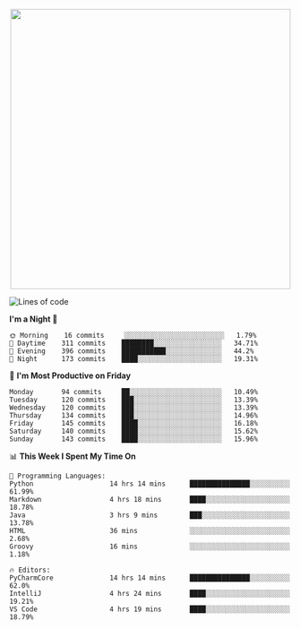<!--

[![Hits](https://hits.seeyoufarm.com/api/count/incr/badge.svg?url=https%3A%2F%2Fgithub.com/sangm1n)](https://hits.seeyoufarm.com) 
[![Repos Badge](https://badges.pufler.dev/repos/sangm1n)](https://badges.pufler.dev)
[![Github Badge](http://img.shields.io/badge/-github-black?style=flat-square&logo=github&logoColor=white&link=https:https://github.com/sangm1n/)](https://github.com/sangm1n/)
[![Netlify Badge](https://img.shields.io/badge/-TIL-00C7B7?style=flat-square&logo=Netlify&logoColor=white&link=https://sangminlog.netlify.com)](https://sangminlog.netlify.com)
[![Hugo Badge](https://img.shields.io/badge/-techblog-FF4088?style=flat-square&logo=Hugo&logoColor=white&link=https://sangm1n.github.io)](https://sangm1n.github.io)
[![Mail Badge](http://img.shields.io/badge/-mail-D14836?style=flat-square&logo=Gmail&logoColor=white&link=mailto:dltkd96als@naver.com)](mailto:dltkd96als@naver.com/)

![Lines of code](https://img.shields.io/badge/From%20Hello%20World%20I%27ve%20Written-3.9%20million%20lines%20of%20code-blue)
-->

<!--  -->

<p align="center">
  <a href="https://sangm1n.github.io/">
    <img src="https://user-images.githubusercontent.com/46131688/100516133-08bf3880-31c5-11eb-97ce-0548a7b3a35a.png" width="500">
  </a>
</p>

<!--START_SECTION:waka-->
![Lines of code](https://img.shields.io/badge/From%20Hello%20World%20I%27ve%20Written-3.4%20million%20lines%20of%20code-blue)

**I'm a Night 🦉** 

```text
🌞 Morning    16 commits     ░░░░░░░░░░░░░░░░░░░░░░░░░   1.79% 
🌆 Daytime    311 commits    ████████░░░░░░░░░░░░░░░░░   34.71% 
🌃 Evening    396 commits    ███████████░░░░░░░░░░░░░░   44.2% 
🌙 Night      173 commits    ████░░░░░░░░░░░░░░░░░░░░░   19.31%

```
📅 **I'm Most Productive on Friday** 

```text
Monday       94 commits     ██░░░░░░░░░░░░░░░░░░░░░░░   10.49% 
Tuesday      120 commits    ███░░░░░░░░░░░░░░░░░░░░░░   13.39% 
Wednesday    120 commits    ███░░░░░░░░░░░░░░░░░░░░░░   13.39% 
Thursday     134 commits    ███░░░░░░░░░░░░░░░░░░░░░░   14.96% 
Friday       145 commits    ████░░░░░░░░░░░░░░░░░░░░░   16.18% 
Saturday     140 commits    ████░░░░░░░░░░░░░░░░░░░░░   15.62% 
Sunday       143 commits    ████░░░░░░░░░░░░░░░░░░░░░   15.96%

```


📊 **This Week I Spent My Time On** 

```text
💬 Programming Languages: 
Python                   14 hrs 14 mins      ███████████████░░░░░░░░░░   61.99% 
Markdown                 4 hrs 18 mins       ████░░░░░░░░░░░░░░░░░░░░░   18.78% 
Java                     3 hrs 9 mins        ███░░░░░░░░░░░░░░░░░░░░░░   13.78% 
HTML                     36 mins             ░░░░░░░░░░░░░░░░░░░░░░░░░   2.68% 
Groovy                   16 mins             ░░░░░░░░░░░░░░░░░░░░░░░░░   1.18%

🔥 Editors: 
PyCharmCore              14 hrs 14 mins      ███████████████░░░░░░░░░░   62.0% 
IntelliJ                 4 hrs 24 mins       ████░░░░░░░░░░░░░░░░░░░░░   19.21% 
VS Code                  4 hrs 19 mins       ████░░░░░░░░░░░░░░░░░░░░░   18.79%

```


<!--END_SECTION:waka-->


<!--
**sangm1n/sangm1n** is a ✨ _special_ ✨ repository because its `README.md` (this file) appears on your GitHub profile.

Here are some ideas to get you started:

- 🔭 I’m currently working on ...
- 🌱 I’m currently learning ...
- 👯 I’m looking to collaborate on ...
- 🤔 I’m looking for help with ...
- 💬 Ask me about ...
- 📫 How to reach me: ...
- 😄 Pronouns: ...
- ⚡ Fun fact: ...

https://shields.io/
-->


